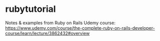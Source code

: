 # rubytutorial
Notes &amp; examples from Ruby on Rails Udemy course: https://www.udemy.com/course/the-complete-ruby-on-rails-developer-course/learn/lecture/3862432#overview 
